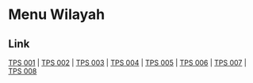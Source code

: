 # Menu Wilayah

## Link

[TPS 001](https://github.com/gigit-pemilu/pemilu-2024-72-sulawesi-tengah/tree/main/pileg-dpr/hitung-suara/sub/72-sulawesi-tengah/sub/08-parigi-moutong/sub/12-mepanga/sub/2008-moubang/sub/001-tps)
 | 
[TPS 002](https://github.com/gigit-pemilu/pemilu-2024-72-sulawesi-tengah/tree/main/pileg-dpr/hitung-suara/sub/72-sulawesi-tengah/sub/08-parigi-moutong/sub/12-mepanga/sub/2008-moubang/sub/002-tps)
 | 
[TPS 003](https://github.com/gigit-pemilu/pemilu-2024-72-sulawesi-tengah/tree/main/pileg-dpr/hitung-suara/sub/72-sulawesi-tengah/sub/08-parigi-moutong/sub/12-mepanga/sub/2008-moubang/sub/003-tps)
 | 
[TPS 004](https://github.com/gigit-pemilu/pemilu-2024-72-sulawesi-tengah/tree/main/pileg-dpr/hitung-suara/sub/72-sulawesi-tengah/sub/08-parigi-moutong/sub/12-mepanga/sub/2008-moubang/sub/004-tps)
 | 
[TPS 005](https://github.com/gigit-pemilu/pemilu-2024-72-sulawesi-tengah/tree/main/pileg-dpr/hitung-suara/sub/72-sulawesi-tengah/sub/08-parigi-moutong/sub/12-mepanga/sub/2008-moubang/sub/005-tps)
 | 
[TPS 006](https://github.com/gigit-pemilu/pemilu-2024-72-sulawesi-tengah/tree/main/pileg-dpr/hitung-suara/sub/72-sulawesi-tengah/sub/08-parigi-moutong/sub/12-mepanga/sub/2008-moubang/sub/006-tps)
 | 
[TPS 007](https://github.com/gigit-pemilu/pemilu-2024-72-sulawesi-tengah/tree/main/pileg-dpr/hitung-suara/sub/72-sulawesi-tengah/sub/08-parigi-moutong/sub/12-mepanga/sub/2008-moubang/sub/007-tps)
 | 
[TPS 008](https://github.com/gigit-pemilu/pemilu-2024-72-sulawesi-tengah/tree/main/pileg-dpr/hitung-suara/sub/72-sulawesi-tengah/sub/08-parigi-moutong/sub/12-mepanga/sub/2008-moubang/sub/008-tps)

